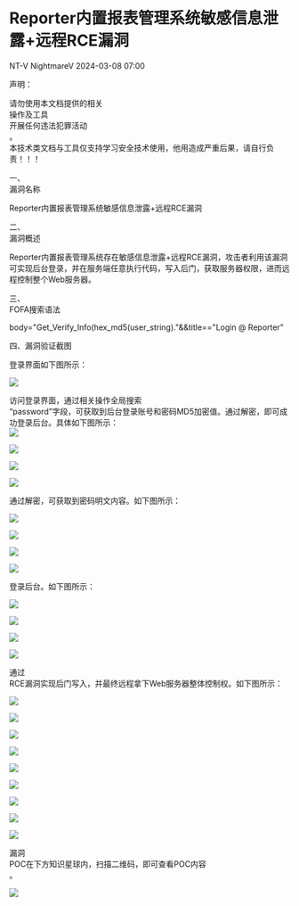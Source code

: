 #  Reporter内置报表管理系统敏感信息泄露+远程RCE漏洞   
NT-V  NightmareV   2024-03-08 07:00  
  
声明：  
  
请勿使用本文档提供的相关  
操作及工具  
开展任何违法犯罪活动  
。  
本技术类文档与工具仅支持学习安全技术使用，他用造成严重后果，请自行负责！！！  
  
一、  
漏洞名称  
  
Reporter内置报表管理系统敏感信息泄露+远程RCE漏洞  
  
二、  
漏洞概述  
  
Reporter内置报表管理系统存在敏感信息泄露+远程RCE漏洞，攻击者利用该漏洞可实现后台登录，并在服务端任意执行代码，写入后门，获取服务器权限，进而远程控制整个Web服务器。  
  
三、  
FOFA搜索语法  
  
body="Get_Verify_Info(hex_md5(user_string)."&&title=="Login @ Reporter"  
  
四、漏洞验证截图  
  
登录界面如下图所示：  
  
![](https://mmbiz.qpic.cn/mmbiz_png/cysMYfusftnAJP4l5wFxxbGLxehCXag8Ja9o8GGxg9p3LUu2xfcKACgjSqyVwdN5l5PDgA6PNkicFJ45CfQQGWA/640?wx_fmt=png&from=appmsg "")  
  
访问登录界面，通过相关操作全局搜索  
“password”字段，可获取到后台登录账号和密码MD5加密值。通过解密，即可成功登录后台。具体如下图所示：  
![](https://mmbiz.qpic.cn/mmbiz_png/cysMYfusftnAJP4l5wFxxbGLxehCXag8pic9fQAhQicR2pIPKKo6j97fFq1MbEA1yoGic9q2sBnX6zxY5cPb8iah9Q/640?wx_fmt=png&from=appmsg "")  
  
  
![](https://mmbiz.qpic.cn/mmbiz_png/cysMYfusftnAJP4l5wFxxbGLxehCXag8j8iarzibqmZNbLRibhh1TictOFqrBcrVuNqiaaAZleynVkyBaMTzgZXlbYw/640?wx_fmt=png&from=appmsg "")  
  
![](https://mmbiz.qpic.cn/mmbiz_png/cysMYfusftnAJP4l5wFxxbGLxehCXag8Rsz1YBL1BJCAibvmJpibpXfYk6ndxKwrP18tCDhVE4ciaS5z7h4dHnkFA/640?wx_fmt=png&from=appmsg "")  
  
![](https://mmbiz.qpic.cn/mmbiz_png/cysMYfusftnAJP4l5wFxxbGLxehCXag8MOkoMXcCMH70SWj6Iy41M3z8MoIbA1QBObRNZm3ibHm8bOGBjwCOggA/640?wx_fmt=png&from=appmsg "")  
  
通过解密，可获取到密码明文内容。如下图所示：  
  
![](https://mmbiz.qpic.cn/mmbiz_png/cysMYfusftnAJP4l5wFxxbGLxehCXag8LWEl0lvgYTcMd6qsbXbOvENsWVPwB8icPx11sHYxencF6dHQdK8glCw/640?wx_fmt=png&from=appmsg "")  
  
![](https://mmbiz.qpic.cn/mmbiz_png/cysMYfusftnAJP4l5wFxxbGLxehCXag8pkLAHBM4PXTibrkrdP2T6rz6Jt0ia8yVIZxesVaWT4PQKVV04tpCGGOw/640?wx_fmt=png&from=appmsg "")  
  
![](https://mmbiz.qpic.cn/mmbiz_png/cysMYfusftnAJP4l5wFxxbGLxehCXag8Z7G2E0HZWRz4zjcMPeKvSjapGXNlsV6ibpfJFk1zaQhBZMmOH7RFZpw/640?wx_fmt=png&from=appmsg "")  
  
![](https://mmbiz.qpic.cn/mmbiz_png/cysMYfusftnAJP4l5wFxxbGLxehCXag8bcffvefBWvAYeJUwkLtlZ4KTOicJkszanWACS2ff4T3D2qLiaCIU7fWw/640?wx_fmt=png&from=appmsg "")  
  
登录后台。如下图所示：  
  
![](https://mmbiz.qpic.cn/mmbiz_png/cysMYfusftnAJP4l5wFxxbGLxehCXag8pSPrxTZuA6Wvrx3SMLSUfISGAjw69HVlOjIqzcDmpfdmhnWXmJZ8mQ/640?wx_fmt=png&from=appmsg "")  
  
![](https://mmbiz.qpic.cn/mmbiz_png/cysMYfusftnAJP4l5wFxxbGLxehCXag8TjcOibJek9JEbpN0TgKv0qQsHSEHQDw88TFygMSwIcJTExSibnHe3PPA/640?wx_fmt=png&from=appmsg "")  
  
![](https://mmbiz.qpic.cn/mmbiz_png/cysMYfusftnAJP4l5wFxxbGLxehCXag8lcqQzWvPCnMZgj9Cic02Gc6tr5YYWQB8pwKE1mdw4QicUwIfCwnDeJ4Q/640?wx_fmt=png&from=appmsg "")  
  
![](https://mmbiz.qpic.cn/mmbiz_png/cysMYfusftnAJP4l5wFxxbGLxehCXag8axHhQMkwlYwicMUbhJMaNPqtFVfQgPRn9hCqM7G1FxZfZ3qqtyUgscg/640?wx_fmt=png&from=appmsg "")  
  
通过  
RCE漏洞实现后门写入，并最终远程拿下Web服务器整体控制权。如下图所示：  
  
![](https://mmbiz.qpic.cn/mmbiz_png/cysMYfusftnAJP4l5wFxxbGLxehCXag87ibgdFPnJXO38fwKAAlE1WgGicic8jtcLOSbgW9ib25KM4beVGgar3ibjdw/640?wx_fmt=png&from=appmsg "")  
  
![](https://mmbiz.qpic.cn/mmbiz_png/cysMYfusftnAJP4l5wFxxbGLxehCXag8sz1f4rqwtVzYqExV1aQ6L3fgA7cicwSocHfPG8EtdmFUkurhJjxPWNw/640?wx_fmt=png&from=appmsg "")  
  
![](https://mmbiz.qpic.cn/mmbiz_png/cysMYfusftnAJP4l5wFxxbGLxehCXag817fk9BTPRc5f2khQ9Qkib8LrjjJPO6upZvSNay0vrxkgqyEib0wvBRsQ/640?wx_fmt=png&from=appmsg "")  
  
![](https://mmbiz.qpic.cn/mmbiz_png/cysMYfusftnAJP4l5wFxxbGLxehCXag8uczDH1kicRtCskAhSa4qfn3fLshWZMlc194ibBpNtxMoyS2xDGKgCcTA/640?wx_fmt=png&from=appmsg "")  
  
![](https://mmbiz.qpic.cn/mmbiz_png/cysMYfusftnAJP4l5wFxxbGLxehCXag8T1K4vIvsA0KfO1iasVBDicusb9XNiaicbjdPGPu7ickBIeWNX2rv2atiaobw/640?wx_fmt=png&from=appmsg "")  
  
![](https://mmbiz.qpic.cn/mmbiz_png/cysMYfusftnAJP4l5wFxxbGLxehCXag8uC8UvKhbcOOedHQk9axesAibSNibUsoiaWvOlnO24RyaANeTiahqzrpXMQ/640?wx_fmt=png&from=appmsg "")  
  
![](https://mmbiz.qpic.cn/mmbiz_png/cysMYfusftnAJP4l5wFxxbGLxehCXag8Q3QPibGicpWWvGWKQd859uuRiciaVMT9eoPOX9ia4W9vibJm5cMnjojctwlA/640?wx_fmt=png&from=appmsg "")  
  
![](https://mmbiz.qpic.cn/mmbiz_png/cysMYfusftnAJP4l5wFxxbGLxehCXag8PYiaK0bZiaCAEdsS2HWoogt0icX1FrEtvjpJOWUR8Tz2W9WVquxWdL93A/640?wx_fmt=png&from=appmsg "")  
  
![](https://mmbiz.qpic.cn/mmbiz_png/cysMYfusftnAJP4l5wFxxbGLxehCXag8N5Yk3PpE3DBQzB5ibhlxTpibiaKcjjRSmde6hNibw25Gp9bPSvPbGO4wicg/640?wx_fmt=png&from=appmsg "")  
  
漏洞  
POC在下方知识星球内，扫描二维码，即可查看POC内容  
。  
  
![](https://mmbiz.qpic.cn/mmbiz_png/cysMYfusftnAJP4l5wFxxbGLxehCXag8vJLxy7QR18owZWrV7IhsSoV9fRC7gK2MUpZziaZFTWbicHfibjrZzh02w/640?wx_fmt=png&from=appmsg "")  
  
